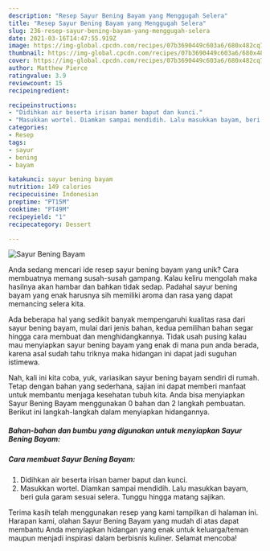 ```yaml
---
description: "Resep Sayur Bening Bayam yang Menggugah Selera"
title: "Resep Sayur Bening Bayam yang Menggugah Selera"
slug: 236-resep-sayur-bening-bayam-yang-menggugah-selera
date: 2021-03-16T14:47:55.919Z
image: https://img-global.cpcdn.com/recipes/07b3690449c603a6/680x482cq70/sayur-bening-bayam-foto-resep-utama.jpg
thumbnail: https://img-global.cpcdn.com/recipes/07b3690449c603a6/680x482cq70/sayur-bening-bayam-foto-resep-utama.jpg
cover: https://img-global.cpcdn.com/recipes/07b3690449c603a6/680x482cq70/sayur-bening-bayam-foto-resep-utama.jpg
author: Matthew Pierce
ratingvalue: 3.9
reviewcount: 15
recipeingredient:

recipeinstructions:
- "Didihkan air beserta irisan bamer baput dan kunci."
- "Masukkan wortel. Diamkan sampai mendidih. Lalu masukkan bayam, beri gula garam sesuai selera. Tunggu hingga matang sajikan."
categories:
- Resep
tags:
- sayur
- bening
- bayam

katakunci: sayur bening bayam 
nutrition: 149 calories
recipecuisine: Indonesian
preptime: "PT15M"
cooktime: "PT49M"
recipeyield: "1"
recipecategory: Dessert

---
```



![Sayur Bening Bayam](https://img-global.cpcdn.com/recipes/07b3690449c603a6/680x482cq70/sayur-bening-bayam-foto-resep-utama.jpg)

Anda sedang mencari ide resep sayur bening bayam yang unik? Cara membuatnya memang susah-susah gampang. Kalau keliru mengolah maka hasilnya akan hambar dan bahkan tidak sedap. Padahal sayur bening bayam yang enak harusnya sih memiliki aroma dan rasa yang dapat memancing selera kita.



Ada beberapa hal yang sedikit banyak mempengaruhi kualitas rasa dari sayur bening bayam, mulai dari jenis bahan, kedua pemilihan bahan segar hingga cara membuat dan menghidangkannya. Tidak usah pusing kalau mau menyiapkan sayur bening bayam yang enak di mana pun anda berada, karena asal sudah tahu triknya maka hidangan ini dapat jadi suguhan istimewa.


Nah, kali ini kita coba, yuk, variasikan sayur bening bayam sendiri di rumah. Tetap dengan bahan yang sederhana, sajian ini dapat memberi manfaat untuk membantu menjaga kesehatan tubuh kita. Anda bisa menyiapkan Sayur Bening Bayam menggunakan 0 bahan dan 2 langkah pembuatan. Berikut ini langkah-langkah dalam menyiapkan hidangannya.

<!--inarticleads1-->

##### Bahan-bahan dan bumbu yang digunakan untuk menyiapkan Sayur Bening Bayam:





<!--inarticleads2-->

##### Cara membuat Sayur Bening Bayam:

1. Didihkan air beserta irisan bamer baput dan kunci.
1. Masukkan wortel. Diamkan sampai mendidih. Lalu masukkan bayam, beri gula garam sesuai selera. Tunggu hingga matang sajikan.




Terima kasih telah menggunakan resep yang kami tampilkan di halaman ini. Harapan kami, olahan Sayur Bening Bayam yang mudah di atas dapat membantu Anda menyiapkan hidangan yang enak untuk keluarga/teman maupun menjadi inspirasi dalam berbisnis kuliner. Selamat mencoba!
